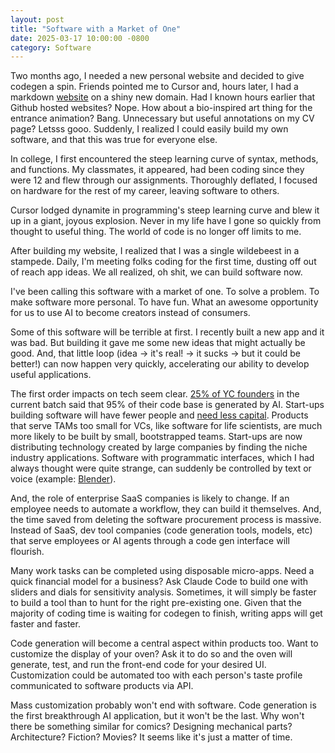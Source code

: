 ```yaml
---
layout: post
title: "Software with a Market of One"
date: 2025-03-17 10:00:00 -0800
category: Software
---
```


Two months ago, I needed a new personal website and decided to give codegen a spin. Friends pointed me to Cursor and, hours later, I had a markdown [website](https://willpatrick.xyz) on a shiny new domain. Had I known hours earlier that Github hosted websites? Nope. How about a bio-inspired art thing for the entrance animation? Bang. Unnecessary but useful annotations on my CV page? Letsss gooo. Suddenly, I realized I could easily build my own software, and that this was true for everyone else.

In college, I first encountered the steep learning curve of syntax, methods, and functions. My classmates, it appeared, had been coding since they were 12 and flew through our assignments. Thoroughly deflated, I focused on hardware for the rest of my career, leaving software to others.

Cursor lodged dynamite in programming's steep learning curve and blew it up in a giant, joyous explosion. Never in my life have I gone so quickly from thought to useful thing. The world of code is no longer off limits to me.

After building my website, I realized that I was a single wildebeest in a stampede. Daily, I'm meeting folks coding for the first time, dusting off out of reach app ideas. We all realized, oh shit, we can build software now. 

I've been calling this <span class="annotated-term" data-id="market-of-one">software with a market of one</span>. To solve a problem. To make software more personal. To have fun. What an awesome opportunity for us to use AI to become creators instead of consumers.

Some of this software will be terrible at first. I recently built a new app and it was bad. But building it gave me some new ideas that might actually be good. And, that little loop (idea -> it's real! -> it sucks -> but it could be better!) can now happen very quickly, accelerating our ability to develop useful applications.  

The first order impacts on tech seem clear. [25% of YC founders](https://techcrunch.com/2025/03/06/a-quarter-of-startups-in-ycs-current-cohort-have-codebases-that-are-almost-entirely-ai-generated/) in the current batch said that 95% of their code base is generated by AI. Start-ups building software will have fewer people and [need less capital](https://techcrunch.com/2025/03/11/y-combinator-founders-raising-less-money-signal-a-vibe-shift-vc-says/). Products that serve TAMs too small for VCs, like software for life scientists, are much more likely to be built by small, bootstrapped teams. Start-ups are now distributing technology created by large companies by finding the niche industry applications. Software with programmatic interfaces, which I had always thought were quite strange, can suddenly be controlled by text or voice (example: [Blender](https://x.com/sidahuj/status/1899586709752594919)).

And, the role of enterprise SaaS companies is likely to change. If an employee needs to automate a workflow, they can build it themselves. And, the time saved from deleting the software procurement process is massive. Instead of SaaS, dev tool companies (code generation tools, models, etc) that serve employees or AI agents through a code gen interface will flourish. 

Many work tasks can be completed using disposable micro-apps. Need a quick financial model for a business? Ask Claude Code to build one with sliders and dials for sensitivity analysis. Sometimes, it will simply be faster to build a tool than to hunt for the right pre-existing one. Given that the majority of coding time is waiting for codegen to finish, writing apps will get faster and faster.

Code generation will become a central aspect within products too. Want to customize the display of your oven? Ask it to do so and the oven will generate, test, and run the front-end code for your desired UI. Customization could be automated too with each person's taste profile communicated to software products via API.

Mass customization probably won't end with software. Code generation is the first breakthrough AI application, but it won't be the last. Why won't there be something similar for comics? Designing mechanical parts? Architecture? Fiction? Movies? It seems like it's just a matter of time. 